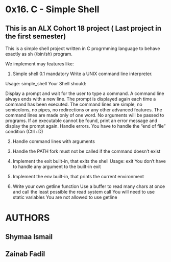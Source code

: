 # 0x16. C - Simple Shell

## This is an ALX Cohort 18 project ( Last project in the first semester)

This is a simple shell project written in C progrmming language to behave exactly as sh (/bin/sh) program.

We implement may features like:
1. Simple shell 0.1
mandatory
Write a UNIX command line interpreter.

Usage: simple_shell
Your Shell should:

Display a prompt and wait for the user to type a command. A command line always ends with a new line.
The prompt is displayed again each time a command has been executed.
The command lines are simple, no semicolons, no pipes, no redirections or any other advanced features.
The command lines are made only of one word. No arguments will be passed to programs.
If an executable cannot be found, print an error message and display the prompt again.
Handle errors.
You have to handle the “end of file” condition (Ctrl+D)

2. Handle command lines with arguments

3. Handle the PATH
    fork must not be called if the command doesn’t exist
4. Implement the exit built-in, that exits the shell
Usage: exit
You don’t have to handle any argument to the built-in exit

5. Implement the env built-in, that prints the current environment

6. Write your own getline function
Use a buffer to read many chars at once and call the least possible the read system call
You will need to use static variables
You are not allowed to use getline

# AUTHORS

## Shymaa Ismail
## Zainab Fadil

